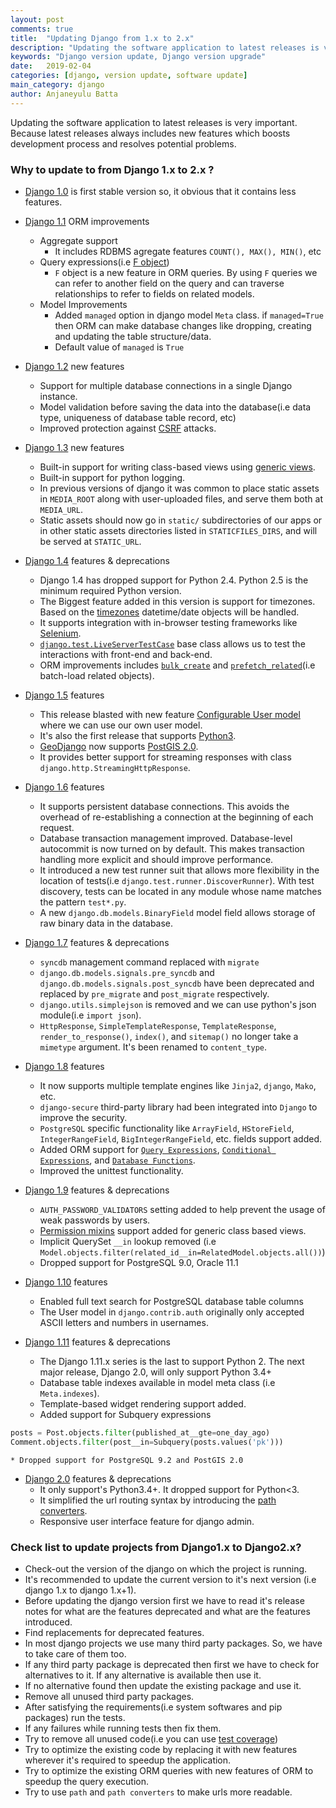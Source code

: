 ```yaml
---
layout: post
comments: true
title:  "Updating Django from 1.x to 2.x"
description: "Updating the software application to latest releases is very important. Because latest releases always includes new features which boosts development process and resolves potential problems."
keywords: "Django version update, Django version upgrade"
date:   2019-02-04
categories: [django, version update, software update]
main_category: django
author: Anjaneyulu Batta
---
```


Updating the software application to latest releases is very important. Because latest releases always includes new features which boosts development process and resolves potential problems.

### Why to update to from Django 1.x to 2.x ?
* <a href="https://docs.djangoproject.com/en/dev/releases/1.0/" target="__blank">Django 1.0</a> is first stable version so, it obvious that it contains less features.
* <a href="https://docs.djangoproject.com/en/dev/releases/1.1/" target="__blank">Django 1.1</a> ORM improvements
    * Aggregate support
        - It includes RDBMS agregate features `COUNT(), MAX(), MIN()`, etc 
    * Query expressions(i.e <a target="__blank" href="https://docs.djangoproject.com/en/dev/ref/models/expressions/#django.db.models.F">F object</a>)
        - `F` object is a new feature in ORM queries. By using `F` queries we can refer to another field on the query and can traverse relationships to refer to fields on related models.
    * Model Improvements
      * Added `managed` option in django model `Meta` class. if `managed=True` then ORM can make database changes like dropping, creating and updating the table structure/data.
      * Default value of `managed` is `True`
* <a href="https://docs.djangoproject.com/en/dev/releases/1.2/" target="__blank">Django 1.2</a> new features
    * Support for multiple database connections in a single Django instance.
    * Model validation before saving the data into the database(i.e data type, uniqueness of database table record, etc)
    * Improved protection against <a href="https://docs.djangoproject.com/en/dev/ref/csrf/" target="__blank">CSRF</a> attacks.
* <a href="https://docs.djangoproject.com/en/dev/releases/1.3/" target="__blank">Django 1.3</a> new features
    * Built-in support for writing class-based views using <a href="https://docs.djangoproject.com/en/dev/topics/class-based-views/generic-display/" target="__blank">generic views</a>.
    * Built-in support for python logging.
    * In previous versions of django it was common to place static assets in `MEDIA_ROOT` along with user-uploaded files, and serve them both at `MEDIA_URL`.
    * Static assets should now go in `static/` subdirectories of our apps or in other static assets directories listed in `STATICFILES_DIRS`, and will be served at `STATIC_URL`.
* <a href="https://docs.djangoproject.com/en/dev/releases/1.4/" target="__blank">Django 1.4</a> features & deprecations
    * Django 1.4 has dropped support for Python 2.4. Python 2.5 is the minimum required Python version.
    * The Biggest feature added in this version is support for timezones. Based on the <a href="https://docs.djangoproject.com/en/dev/topics/i18n/timezones/" target="__blank">timezones</a> datetime/date objects will be handled.
    * It supports integration with in-browser testing frameworks like <a href="https://selenium-python.readthedocs.io/" target="__blank">Selenium</a>.
    * <a href="https://docs.djangoproject.com/en/dev/topics/testing/tools/#django.test.LiveServerTestCase" target="__blank">`django.test.LiveServerTestCase`</a> base class allows us to test the interactions with front-end and back-end.
    * ORM improvements includes <a href="https://docs.djangoproject.com/en/dev/releases/1.4/#model-objects-bulk-create-in-the-orm" target="__blank">`bulk_create`</a> and <a href="https://docs.djangoproject.com/en/dev/releases/1.4/#queryset-prefetch-related" target="__blank">`prefetch_related`</a>(i.e batch-load related objects).

* <a href="https://docs.djangoproject.com/en/dev/releases/1.5/" target="__blank">Django 1.5</a> features
    * This release blasted with new feature <a href="https://docs.djangoproject.com/en/dev/topics/auth/customizing/#auth-custom-user" target="__blank">Configurable User model</a> where we can use our own user model.
    * It's also the first release that supports <a href="https://docs.python.org/3/" target="__blank">Python3</a>.
    * <a href="https://docs.djangoproject.com/en/dev/ref/contrib/gis/" target="__blank">GeoDjango</a> now supports <a href="https://postgis.net/docs/manual-2.0/" target="__blank">PostGIS 2.0</a>.
    * It provides better support for streaming responses with class `django.http.StreamingHttpResponse`.
* <a href="https://docs.djangoproject.com/en/dev/releases/1.6/" target="__blank">Django 1.6</a> features
    * It supports persistent database connections. This avoids the overhead of re-establishing a connection at the beginning of each request.
    * Database transaction management improved. Database-level autocommit is now turned on by default. This makes transaction handling more explicit and should improve performance.
    * It introduced a new test runner suit that allows more flexibility in the location of tests(i.e `django.test.runner.DiscoverRunner`). With test discovery, tests can be located in any module whose name matches the pattern `test*.py`.
    * A new `django.db.models.BinaryField` model field allows storage of raw binary data in the database.

* <a href="https://docs.djangoproject.com/en/dev/releases/1.7/" target="__blank">Django 1.7</a> features & deprecations
    * `syncdb` management command replaced with `migrate`
    * `django.db.models.signals.pre_syncdb` and `django.db.models.signals.post_syncdb` have been deprecated and replaced by `pre_migrate` and `post_migrate` respectively.
    * `django.utils.simplejson` is removed and we can use python's json module(i.e `import json`).
    * `HttpResponse`, `SimpleTemplateResponse`, `TemplateResponse`, `render_to_response()`, `index()`, and `sitemap()` no longer take a `mimetype` argument. It's been renamed to `content_type`.

* <a href="https://docs.djangoproject.com/en/dev/releases/1.8/" target="__blank">Django 1.8</a> features
    * It now supports multiple template engines like `Jinja2`, `django`, `Mako`, etc.
    * `django-secure` third-party library had been integrated into `Django` to improve the security.
    * `PostgreSQL` specific functionality like `ArrayField`, `HStoreField`, `IntegerRangeField`, `BigIntegerRangeField`, etc. fields support added.
    * Added ORM support for <a href="https://docs.djangoproject.com/en/dev/ref/models/expressions/" target="__blank">`Query Expressions`</a>, <a href="https://docs.djangoproject.com/en/dev/ref/models/conditional-expressions/" target="__blank">`Conditional Expressions`</a>, and <a href="https://docs.djangoproject.com/en/dev/ref/models/expressions/" target="__blank">`Database Functions`</a>.
    * Improved the unittest functionality.


* <a href="https://docs.djangoproject.com/en/dev/releases/1.9/" target="__blank">Django 1.9</a> features & deprecations
    * `AUTH_PASSWORD_VALIDATORS` setting added to help prevent the usage of weak passwords by users.
    * <a href="https://docs.djangoproject.com/en/2.1/topics/auth/default/#the-permissionrequiredmixin-mixin" target="__blank">Permission mixins</a> support added for generic class based views.
    * Implicit QuerySet `__in` lookup removed (i.e `Model.objects.filter(related_id__in=RelatedModel.objects.all())`)
    * Dropped support for PostgreSQL 9.0, Oracle 11.1

* <a href="https://docs.djangoproject.com/en/dev/releases/1.10/" target="__blank">Django 1.10</a> features
    * Enabled full text search for PostgreSQL database table columns
    * The User model in `django.contrib.auth` originally only accepted ASCII letters and numbers in usernames.

* <a href="https://docs.djangoproject.com/en/dev/releases/1.11/" target="__blank">Django 1.11</a> features & deprecations
    * The Django 1.11.x series is the last to support Python 2. The next major release, Django 2.0, will only support Python 3.4+
    * Database table indexes available in model meta class (i.e  `Meta.indexes`).
    * Template-based widget rendering support added.
    * Added support for Subquery expressions
```python
posts = Post.objects.filter(published_at__gte=one_day_ago)
Comment.objects.filter(post__in=Subquery(posts.values('pk')))
```
    * Dropped support for PostgreSQL 9.2 and PostGIS 2.0

* <a href="https://docs.djangoproject.com/en/dev/releases/2.0/" target="__blank">Django 2.0</a> features & deprecations
    * It only support's Python3.4+. It dropped support for Python<3.
    * It simplified the url routing syntax by introducing the <a href="https://docs.djangoproject.com/en/2.1/topics/http/urls/#registering-custom-path-converters" target="__blank">path converters</a>.
    * Responsive user interface feature for django admin.


### Check list to update projects from Django1.x to Django2.x?
* Check-out the version of the django on which the project is running.
* It's recommended to update the current version to it's next version (i.e django 1.x to django 1.x+1).
* Before updating the django version first we have to read it's release notes for what are the features deprecated and what are the features introduced.
* Find replacements for deprecated features.
* In most django projects we use many third party packages. So, we have to take care of them too.
* If any third party package is deprecated then first we have to check for alternatives to it. If any alternative is available then use it.
* If no alternative found then update the existing package and use it.
* Remove all unused third party packages.
* After satisfying the requirements(i.e system softwares and pip packages) run the tests.
* If any failures while running tests then fix them.
* Try to remove all unused code(i.e you can use <a href="https://pypi.org/project/coveralls/" target="__blank">test coverage</a>)
* Try to optimize the existing code by replacing it with new features wherever it's required to speedup the application.
* Try to optimize the existing ORM queries with new features of ORM to speedup the query execution.
* Try to use `path` and `path converters` to make urls more readable.